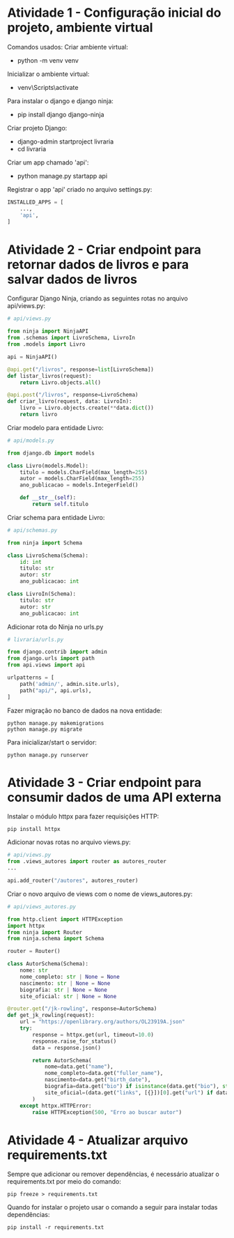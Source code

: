 # Atividade 1 - Configuração inicial do projeto, ambiente virtual

Comandos usados:
Criar ambiente virtual:
- python -m venv venv

Inicializar o ambiente virtual:
- venv\Scripts\activate

Para instalar o django e django ninja:
- pip install django django-ninja

Criar projeto Django:
- django-admin startproject livraria
- cd livraria

Criar um app chamado 'api':
- python manage.py startapp api

Registrar o app 'api' criado no arquivo settings.py:
```python
INSTALLED_APPS = [
    ...,
    'api',
]
```
# Atividade 2 - Criar endpoint para retornar dados de livros e para salvar dados de livros

Configurar Django Ninja, criando as seguintes rotas no arquivo api/views.py:
```python
# api/views.py

from ninja import NinjaAPI
from .schemas import LivroSchema, LivroIn
from .models import Livro

api = NinjaAPI()

@api.get("/livros", response=list[LivroSchema])
def listar_livros(request):
    return Livro.objects.all()

@api.post("/livros", response=LivroSchema)
def criar_livro(request, data: LivroIn):
    livro = Livro.objects.create(**data.dict())
    return livro
```

Criar modelo para entidade Livro:
```python
# api/models.py

from django.db import models

class Livro(models.Model):
    titulo = models.CharField(max_length=255)
    autor = models.CharField(max_length=255)
    ano_publicacao = models.IntegerField()

    def __str__(self):
        return self.titulo
```

Criar schema para entidade Livro:
```python
# api/schemas.py

from ninja import Schema

class LivroSchema(Schema):
    id: int
    titulo: str
    autor: str
    ano_publicacao: int

class LivroIn(Schema):
    titulo: str
    autor: str
    ano_publicacao: int
```

Adicionar rota do Ninja no urls.py
```python
# livraria/urls.py

from django.contrib import admin
from django.urls import path
from api.views import api

urlpatterns = [
    path('admin/', admin.site.urls),
    path("api/", api.urls),
]
```

Fazer migração no banco de dados na nova entidade:
```
python manage.py makemigrations
python manage.py migrate
```

Para inicializar/start o servidor:
```
python manage.py runserver
```

# Atividade 3 - Criar endpoint para consumir dados de uma API externa

Instalar o módulo httpx para fazer requisições HTTP:
```
pip install httpx
```

Adicionar novas rotas no arquivo views.py:
```python
# api/views.py
from .views_autores import router as autores_router
...

api.add_router("/autores", autores_router)
```

Criar o novo arquivo de views com o nome de views_autores.py:
```python
# api/views_autores.py

from http.client import HTTPException
import httpx
from ninja import Router
from ninja.schema import Schema

router = Router()

class AutorSchema(Schema):
    nome: str
    nome_completo: str | None = None
    nascimento: str | None = None
    biografia: str | None = None
    site_oficial: str | None = None

@router.get("/jk-rowling", response=AutorSchema)
def get_jk_rowling(request):
    url = "https://openlibrary.org/authors/OL23919A.json"
    try:
        response = httpx.get(url, timeout=10.0)
        response.raise_for_status()
        data = response.json()

        return AutorSchema(
            nome=data.get("name"),
            nome_completo=data.get("fuller_name"),
            nascimento=data.get("birth_date"),
            biografia=data.get("bio") if isinstance(data.get("bio"), str) else data.get("bio", {}).get("value"),
            site_oficial=(data.get("links", [{}])[0].get("url") if data.get("links") else None),
        )
    except httpx.HTTPError:
        raise HTTPException(500, "Erro ao buscar autor")

```

# Atividade 4 - Atualizar arquivo requirements.txt
Sempre que adicionar ou remover dependências, é necessário atualizar o requirements.txt por meio do comando:
```
pip freeze > requirements.txt
```

Quando for instalar o projeto usar o comando a seguir para instalar todas dependências:
```
pip install -r requirements.txt
```